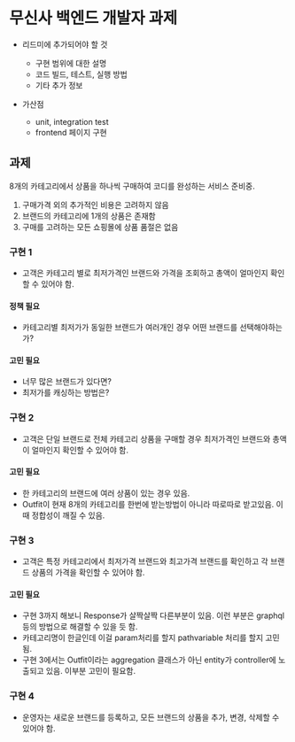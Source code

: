 # 무신사 백엔드 개발자 과제

- 리드미에 추가되어야 할 것
  - 구현 범위에 대한 설명
  - 코드 빌드, 테스트, 실행 방법
  - 기타 추가 정보

- 가산점
  - unit, integration test
  - frontend 페이지 구현

## 과제

8개의 카테고리에서 상품을 하나씩 구매하여 코디를 완성하는 서비스 준비중.
1. 구매가격 외의 추가적인 비용은 고려하지 않음
2. 브랜드의 카테고리에 1개의 상품은 존재함
3. 구매를 고려하는 모든 쇼핑몰에 상품 품절은 없음

### 구현 1
- 고객은 카테고리 별로 최저가격인 브랜드와 가격을 조회하고 총액이 얼마인지 확인할 수 있어야 함.

#### 정책 필요
- 카테고리별 최저가가 동일한 브랜드가 여러개인 경우 어떤 브랜드를 선택해야하는가?

#### 고민 필요
- 너무 많은 브랜드가 있다면?
- 최저가를 캐싱하는 방법은?

### 구현 2
- 고객은 단일 브랜드로 전체 카테고리 상품을 구매할 경우 최저가격인 브랜드와 총액이 얼마인지 확인할 수 있어야 함.

#### 고민 필요
- 한 카테고리의 브랜드에 여러 상품이 있는 경우 있음.
- Outfit이 현재 8개의 카테고리를 한번에 받는방법이 아니라 따로따로 받고있음. 이때 정합성이 깨질 수 있음.

### 구현 3
- 고객은 특정 카테고리에서 최저가격 브랜드와 최고가격 브랜드를 확인하고 각 브랜드 상품의 가격을 확인할 수 있어야 함.

#### 고민 필요
- 구현 3까지 해보니 Response가 살짝살짝 다른부분이 있음. 이런 부분은 graphql등의 방법으로 해결할 수 있을 듯 함.
- 카테고리명이 한글인데 이걸 param처리를 할지 pathvariable 처리를 할지 고민됨.
- 구현 3에서는 Outfit이라는 aggregation 클래스가 아닌 entity가 controller에 노출되고 있음. 이부분 고민이 필요함.

### 구현 4
- 운영자는 새로운 브랜드를 등록하고, 모든 브랜드의 상품을 추가, 변경, 삭제할 수 있어야 함.